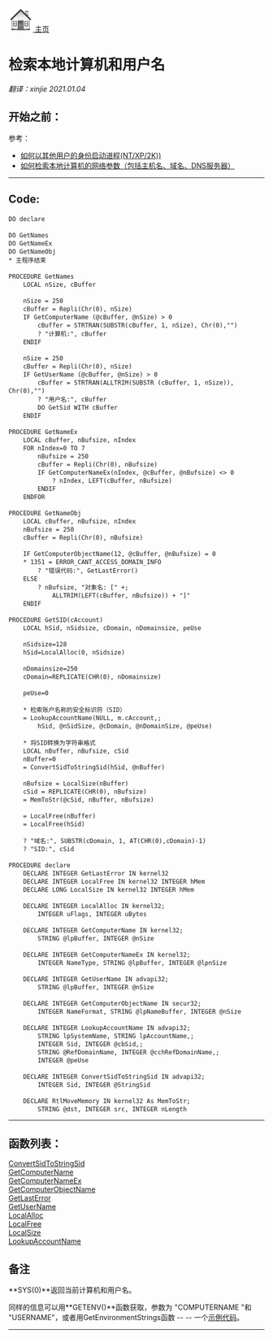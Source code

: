 [<img src="../images/home.png"> 主页 ](https://github.com/VFP9/Win32API)  

# 检索本地计算机和用户名
_翻译：xinjie  2021.01.04_

## 开始之前：
参考：

* [如何以其他用户的身份启动进程(NT/XP/2K))](sample_426.md)  
* [如何检索本地计算机的网络参数（包括主机名、域名、DNS服务器）](sample_348.md)  
  
***  


## Code:
```foxpro  
DO declare

DO GetNames
DO GetNameEx
DO GetNameObj
* 主程序结束

PROCEDURE GetNames
	LOCAL nSize, cBuffer

	nSize = 250
	cBuffer = Repli(Chr(0), nSize)
	IF GetComputerName (@cBuffer, @nSize) > 0
		cBuffer = STRTRAN(SUBSTR(cBuffer, 1, nSize), Chr(0),"")
		? "计算机:", cBuffer
	ENDIF

	nSize = 250
	cBuffer = Repli(Chr(0), nSize)
	IF GetUserName (@cBuffer, @nSize) > 0
		cBuffer = STRTRAN(ALLTRIM(SUBSTR (cBuffer, 1, nSize)), Chr(0),"")
		? "用户名:", cBuffer
		DO GetSid WITH cBuffer
	ENDIF

PROCEDURE GetNameEx
	LOCAL cBuffer, nBufsize, nIndex
	FOR nIndex=0 TO 7
		nBufsize = 250
		cBuffer = Repli(Chr(0), nBufsize)
		IF GetComputerNameEx(nIndex, @cBuffer, @nBufsize) <> 0
			? nIndex, LEFT(cBuffer, nBufsize)
		ENDIF
	ENDFOR

PROCEDURE GetNameObj
	LOCAL cBuffer, nBufsize, nIndex
	nBufsize = 250
	cBuffer = Repli(Chr(0), nBufsize)

	IF GetComputerObjectName(12, @cBuffer, @nBufsize) = 0
	* 1351 = ERROR_CANT_ACCESS_DOMAIN_INFO
		? "错误代码:", GetLastError()
	ELSE
		? nBufsize, "对象名: [" +;
			ALLTRIM(LEFT(cBuffer, nBufsize)) + "]"
	ENDIF

PROCEDURE GetSID(cAccount)
	LOCAL hSid, nSidsize, cDomain, nDomainsize, peUse

	nSidsize=128
	hSid=LocalAlloc(0, nSidsize)

	nDomainsize=250
	cDomain=REPLICATE(CHR(0), nDomainsize)
	
	peUse=0

	* 检索账户名称的安全标识符（SID）
	= LookupAccountName(NULL, m.cAccount,;
		hSid, @nSidSize, @cDomain, @nDomainSize, @peUse)

	* 将SID转换为字符串格式
	LOCAL nBuffer, nBufsize, cSid
	nBuffer=0
	= ConvertSidToStringSid(hSid, @nBuffer)

	nBufsize = LocalSize(nBuffer)
	cSid = REPLICATE(CHR(0), nBufsize)
	= MemToStr(@cSid, nBuffer, nBufsize)

	= LocalFree(nBuffer)
	= LocalFree(hSid)
	
	? "域名:", SUBSTR(cDomain, 1, AT(CHR(0),cDomain)-1)
	? "SID:", cSid

PROCEDURE declare
	DECLARE INTEGER GetLastError IN kernel32
	DECLARE INTEGER LocalFree IN kernel32 INTEGER hMem
	DECLARE LONG LocalSize IN kernel32 INTEGER hMem

	DECLARE INTEGER LocalAlloc IN kernel32;
		INTEGER uFlags, INTEGER uBytes

	DECLARE INTEGER GetComputerName IN kernel32;
		STRING @lpBuffer, INTEGER @nSize

	DECLARE INTEGER GetComputerNameEx IN kernel32;
		INTEGER NameType, STRING @lpBuffer, INTEGER @lpnSize

	DECLARE INTEGER GetUserName IN advapi32;
		STRING @lpBuffer, INTEGER @nSize

	DECLARE INTEGER GetComputerObjectName IN secur32;
		INTEGER NameFormat, STRING @lpNameBuffer, INTEGER @nSize

	DECLARE INTEGER LookupAccountName IN advapi32;
		STRING lpSystemName, STRING lpAccountName,;
		INTEGER Sid, INTEGER @cbSid,;
		STRING @RefDomainName, INTEGER @cchRefDomainName,;
		INTEGER @peUse

	DECLARE INTEGER ConvertSidToStringSid IN advapi32;
		INTEGER Sid, INTEGER @StringSid

	DECLARE RtlMoveMemory IN kernel32 As MemToStr;
		STRING @dst, INTEGER src, INTEGER nLength  
```  
***  


## 函数列表：
[ConvertSidToStringSid](../libraries/advapi32/ConvertSidToStringSid.md)  
[GetComputerName](../libraries/kernel32/GetComputerName.md)  
[GetComputerNameEx](../libraries/kernel32/GetComputerNameEx.md)  
[GetComputerObjectName](../libraries/secur32/GetComputerObjectName.md)  
[GetLastError](../libraries/kernel32/GetLastError.md)  
[GetUserName](../libraries/advapi32/GetUserName.md)  
[LocalAlloc](../libraries/kernel32/LocalAlloc.md)  
[LocalFree](../libraries/kernel32/LocalFree.md)  
[LocalSize](../libraries/kernel32/LocalSize.md)  
[LookupAccountName](../libraries/advapi32/LookupAccountName.md)  

## 备注
**SYS(0)**返回当前计算机和用户名。  
  
同样的信息可以用**GETENV()**函数获取，参数为 "COMPUTERNAME "和 "USERNAME"，或者用GetEnvironmentStrings函数 -- -- 一个[示例代码](sample_089.md)。 
  
***  

